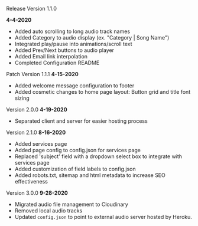 Release Version 1.1.0

**4-4-2020**
- Added auto scrolling to long audio track names
- Added Category to audio display (ex. "Category | Song Name")
- Integrated play/pause into animations/scroll text
- Added Prev/Next buttons to audio player
- Added Email link interpolation
- Completed Configuration README

Patch Version 1.1.1
**4-15-2020**
- Added welcome message configuration to footer
- Added cosmetic changes to home page layout: Button grid and title font sizing

Version 2.0.0
**4-19-2020**
- Separated client and server for easier hosting process

Version 2.1.0
**8-16-2020**
- Added services page
- Added page config to config.json for services page
- Replaced 'subject' field with a dropdown select box to integrate with services page
- Added customization of field labels to config.json
- Added robots.txt, sitemap and html metadata to increase SEO effectiveness

Version 3.0.0
**9-28-2020**
- Migrated audio file management to Cloudinary
- Removed local audio tracks
- Updated `config.json` to point to external audio server hosted by Heroku.